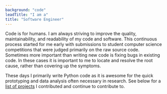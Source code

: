 ```yaml
---
background: "code"
leadTitle: "I am a"
title: "Software Engineer"
---
```


Code is for humans. I am always striving to improve the quality,
maintainability, and readability of my code and software. This continuous
process started for me early with submissions to student computer science
competitions that were judged primarily on the raw source code. Sometimes more
important than writing new code is fixing bugs in existing code. In these cases
it is important to me to locate and resolve the root cause, rather than covering
up the symptoms.

These days I primarily write Python code as it is awesome for the quick
prototyping and data analysis often necessary in research. See below for a [list
of projects](#projects) I contributed and continue to contribute to.
